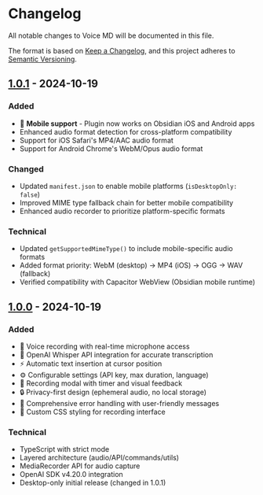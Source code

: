 # Changelog

All notable changes to Voice MD will be documented in this file.

The format is based on [Keep a Changelog](https://keepachangelog.com/en/1.0.0/),
and this project adheres to [Semantic Versioning](https://semver.org/spec/v2.0.0.html).

## [1.0.1] - 2024-10-19

### Added
- 📱 **Mobile support** - Plugin now works on Obsidian iOS and Android apps
- Enhanced audio format detection for cross-platform compatibility
- Support for iOS Safari's MP4/AAC audio format
- Support for Android Chrome's WebM/Opus audio format

### Changed
- Updated `manifest.json` to enable mobile platforms (`isDesktopOnly: false`)
- Improved MIME type fallback chain for better mobile compatibility
- Enhanced audio recorder to prioritize platform-specific formats

### Technical
- Updated `getSupportedMimeType()` to include mobile-specific audio formats
- Added format priority: WebM (desktop) → MP4 (iOS) → OGG → WAV (fallback)
- Verified compatibility with Capacitor WebView (Obsidian mobile runtime)

## [1.0.0] - 2024-10-19

### Added
- 🎤 Voice recording with real-time microphone access
- 🤖 OpenAI Whisper API integration for accurate transcription
- ⚡ Automatic text insertion at cursor position
- ⚙️ Configurable settings (API key, max duration, language)
- 🎨 Recording modal with timer and visual feedback
- 🔒 Privacy-first design (ephemeral audio, no local storage)
- 📝 Comprehensive error handling with user-friendly messages
- 🎨 Custom CSS styling for recording interface

### Technical
- TypeScript with strict mode
- Layered architecture (audio/API/commands/utils)
- MediaRecorder API for audio capture
- OpenAI SDK v4.20.0 integration
- Desktop-only initial release (changed in 1.0.1)

[1.0.1]: https://github.com/DenizOkcu/voice-md/releases/tag/1.0.1
[1.0.0]: https://github.com/DenizOkcu/voice-md/releases/tag/1.0.0
